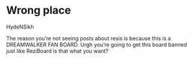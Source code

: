 # Wrong place

HydeNSikh

The reason you’re not seeing posts about resis is because this is a DREAMWALKER FAN BOARD. Urgh you’re going to get this board banned just like ReziBoard is that what you want?
